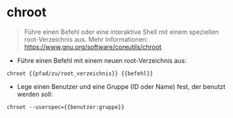 # chroot

> Führe einen Befehl oder eine interaktive Shell mit einem speziellen root-Verzeichnis aus.
> Mehr Informationen: <https://www.gnu.org/software/coreutils/chroot>.

- Führe einen Befehl mit einem neuen root-Verzeichnis aus:

`chroot {{pfad/zu/root_verzeichnis}} {{befehl}}`

- Lege einen Benutzer und eine Gruppe (ID oder Name) fest, der benutzt werden soll:

`chroot --userspec={{benutzer:gruppe}}`
